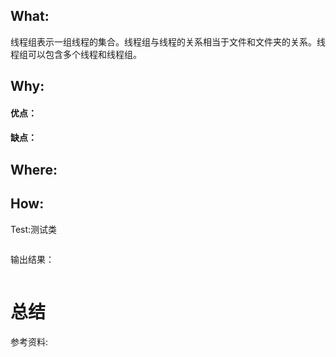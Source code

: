 

## What:
线程组表示一组线程的集合。线程组与线程的关系相当于文件和文件夹的关系。线程组可以包含多个线程和线程组。


## Why:
#### 优点：


#### 缺点：


## Where:


## How:





Test:测试类
```java

```
输出结果：
```java

```


# 总结

参考资料: